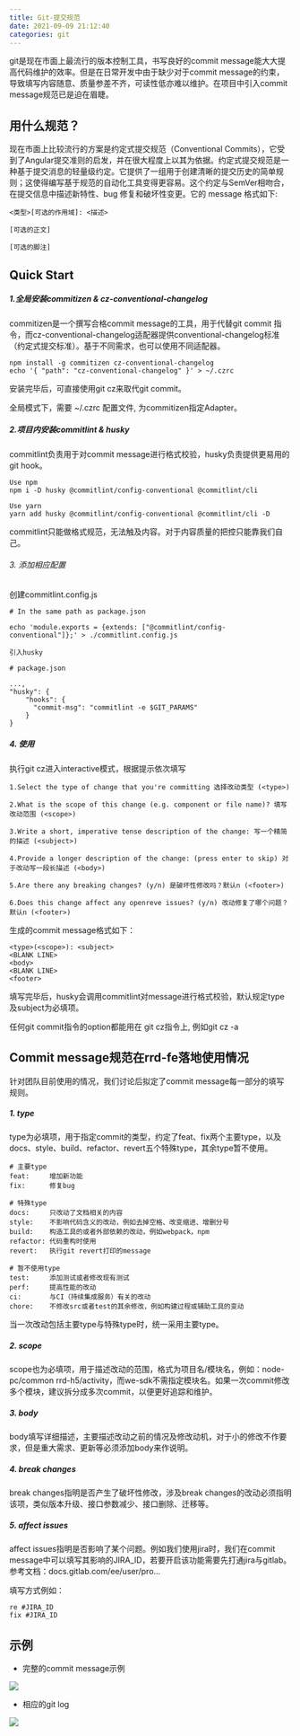 ```yaml
---
title: Git-提交规范
date: 2021-09-09 21:12:40
categories: git
---
```

git是现在市面上最流行的版本控制工具，书写良好的commit message能大大提高代码维护的效率。但是在日常开发中由于缺少对于commit message的约束，导致填写内容随意、质量参差不齐，可读性低亦难以维护。在项目中引入commit message规范已是迫在眉睫。

## 用什么规范？

现在市面上比较流行的方案是约定式提交规范（Conventional Commits），它受到了Angular提交准则的启发，并在很大程度上以其为依据。约定式提交规范是一种基于提交消息的轻量级约定。它提供了一组用于创建清晰的提交历史的简单规则；这使得编写基于规范的自动化工具变得更容易。这个约定与SemVer相吻合，在提交信息中描述新特性、bug 修复和破坏性变更。它的 message 格式如下:
```
<类型>[可选的作用域]: <描述>

[可选的正文]

[可选的脚注]
```

## Quick Start

##### 1.全局安装commitizen & cz-conventional-changelog

commitizen是一个撰写合格commit message的工具，用于代替git commit 指令，而cz-conventional-changelog适配器提供conventional-changelog标准（约定式提交标准）。基于不同需求，也可以使用不同适配器。
```
npm install -g commitizen cz-conventional-changelog
echo '{ "path": "cz-conventional-changelog" }' > ~/.czrc
```
安装完毕后，可直接使用git cz来取代git commit。

全局模式下，需要 ~/.czrc 配置文件, 为commitizen指定Adapter。

##### 2.项目内安装commitlint & husky

commitlint负责用于对commit message进行格式校验，husky负责提供更易用的git hook。

```
Use npm
npm i -D husky @commitlint/config-conventional @commitlint/cli

Use yarn
yarn add husky @commitlint/config-conventional @commitlint/cli -D
```
commitlint只能做格式规范，无法触及内容。对于内容质量的把控只能靠我们自己。

###### 3\. 添加相应配置

创建commitlint.config.js

```
# In the same path as package.json

echo 'module.exports = {extends: ["@commitlint/config-conventional"]};' > ./commitlint.config.js

引入husky

# package.json

...,
"husky": {
    "hooks": {
      "commit-msg": "commitlint -e $GIT_PARAMS"
    }
}
```
##### 4\. 使用

执行git cz进入interactive模式，根据提示依次填写

```
1.Select the type of change that you're committing 选择改动类型 (<type>)

2.What is the scope of this change (e.g. component or file name)? 填写改动范围 (<scope>)

3.Write a short, imperative tense description of the change: 写一个精简的描述 (<subject>)

4.Provide a longer description of the change: (press enter to skip) 对于改动写一段长描述 (<body>)

5.Are there any breaking changes? (y/n) 是破坏性修改吗？默认n (<footer>)

6.Does this change affect any openreve issues? (y/n) 改动修复了哪个问题？默认n (<footer>)
```

生成的commit message格式如下：

```
<type>(<scope>): <subject>
<BLANK LINE>
<body>
<BLANK LINE>
<footer>
```
填写完毕后，husky会调用commitlint对message进行格式校验，默认规定type及subject为必填项。

任何git commit指令的option都能用在 git cz指令上, 例如git cz -a

## Commit message规范在rrd-fe落地使用情况

针对团队目前使用的情况，我们讨论后拟定了commit message每一部分的填写规则。

##### 1\. type

type为必填项，用于指定commit的类型，约定了feat、fix两个主要type，以及docs、style、build、refactor、revert五个特殊type，其余type暂不使用。

```
# 主要type
feat:     增加新功能
fix:      修复bug

# 特殊type
docs:     只改动了文档相关的内容
style:    不影响代码含义的改动，例如去掉空格、改变缩进、增删分号
build:    构造工具的或者外部依赖的改动，例如webpack，npm
refactor: 代码重构时使用
revert:   执行git revert打印的message

# 暂不使用type
test:     添加测试或者修改现有测试
perf:     提高性能的改动
ci:       与CI（持续集成服务）有关的改动
chore:    不修改src或者test的其余修改，例如构建过程或辅助工具的变动
```

当一次改动包括主要type与特殊type时，统一采用主要type。

##### 2\. scope

scope也为必填项，用于描述改动的范围，格式为项目名/模块名，例如：node-pc/common rrd-h5/activity，而we-sdk不需指定模块名。如果一次commit修改多个模块，建议拆分成多次commit，以便更好追踪和维护。

##### 3\. body

body填写详细描述，主要描述改动之前的情况及修改动机，对于小的修改不作要求，但是重大需求、更新等必须添加body来作说明。

##### 4\. break changes

break changes指明是否产生了破坏性修改，涉及break changes的改动必须指明该项，类似版本升级、接口参数减少、接口删除、迁移等。

##### 5\. affect issues

affect issues指明是否影响了某个问题。例如我们使用jira时，我们在commit message中可以填写其影响的JIRA_ID，若要开启该功能需要先打通jira与gitlab。参考文档：docs.gitlab.com/ee/user/pro…

填写方式例如：

```
re #JIRA_ID
fix #JIRA_ID
```

## 示例

*   完整的commit message示例

![](https://upload-images.jianshu.io/upload_images/10024246-b50d7aff2010a341.png?imageMogr2/auto-orient/strip%7CimageView2/2/w/1240)


*   相应的git log

![](https://upload-images.jianshu.io/upload_images/10024246-70368a01a49c55b7.png?imageMogr2/auto-orient/strip%7CimageView2/2/w/1240)

